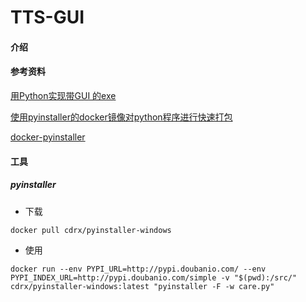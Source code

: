 # TTS-GUI

#### 介绍


#### 参考资料

[用Python实现带GUI 的exe](https://blog.csdn.net/miffy2017may/article/details/103391855)

[使用pyinstaller的docker镜像对python程序进行快速打包](https://blog.csdn.net/qq_33181607/article/details/104995891)

[docker-pyinstaller](https://gitee.com/Zyx-A/docker-pyinstaller/)

#### 工具

##### pyinstaller

- 下载

```
docker pull cdrx/pyinstaller-windows
```

- 使用

```
docker run --env PYPI_URL=http://pypi.doubanio.com/ --env PYPI_INDEX_URL=http://pypi.doubanio.com/simple -v "$(pwd):/src/" cdrx/pyinstaller-windows:latest "pyinstaller -F -w care.py"
```
